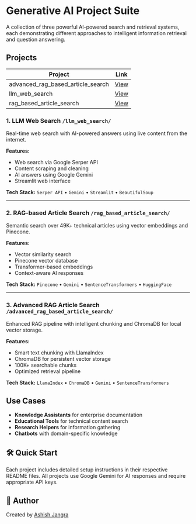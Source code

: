 # Generative AI Project Suite

A collection of three powerful AI-powered search and retrieval systems, each demonstrating different approaches to intelligent information retrieval and question answering.

## Projects

| Project                          | Link                                                                                       |
|----------------------------------|-------------------------------------------------------------------------------------------|
| advanced_rag_based_article_search | [View](https://github.com/AshishJangra27/generative-ai-project/tree/main/advanced_rag_based_article_search) |
| llm_web_search                   | [View](https://github.com/AshishJangra27/generative-ai-project/tree/main/llm_web_search)  |
| rag_based_article_search         | [View](https://github.com/AshishJangra27/generative-ai-project/tree/main/rag_based_article_search) |



### 1. **LLM Web Search** `/llm_web_search/`
Real-time web search with AI-powered answers using live content from the internet.

**Features:**
- Web search via Google Serper API
- Content scraping and cleaning
- AI answers using Google Gemini
- Streamlit web interface

**Tech Stack:** `Serper API` • `Gemini` • `Streamlit` • `BeautifulSoup`

---

### 2. **RAG-based Article Search** `/rag_based_article_search/`
Semantic search over 49K+ technical articles using vector embeddings and Pinecone.

**Features:**
- Vector similarity search
- Pinecone vector database
- Transformer-based embeddings
- Context-aware AI responses

**Tech Stack:** `Pinecone` • `Gemini` • `SentenceTransformers` • `HuggingFace`

---

### 3. **Advanced RAG Article Search** `/advanced_rag_based_article_search/`
Enhanced RAG pipeline with intelligent chunking and ChromaDB for local vector storage.

**Features:**
- Smart text chunking with LlamaIndex
- ChromaDB for persistent vector storage
- 100K+ searchable chunks
- Optimized retrieval pipeline

**Tech Stack:** `LlamaIndex` • `ChromaDB` • `Gemini` • `SentenceTransformers`

## Use Cases

- **Knowledge Assistants** for enterprise documentation
- **Educational Tools** for technical content search
- **Research Helpers** for information gathering
- **Chatbots** with domain-specific knowledge

## 🛠️ Quick Start

Each project includes detailed setup instructions in their respective README files. All projects use Google Gemini for AI responses and require appropriate API keys.

## 👤 Author

Created by [Ashish Jangra](https://github.com/AshishJangra27)
